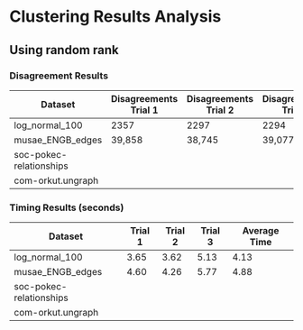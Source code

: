 # Clustering Results Analysis

## Using random rank
### Disagreement Results
| Dataset | Disagreements Trial 1 | Disagreements Trial 2 | Disagreements Trial 3 | Average Disagreements |
|---------|---------------------|---------------------|---------------------|-------------------|
| log_normal_100 | 2357 | 2297 | 2294 | 2316 |
| musae_ENGB_edges | 39,858 | 38,745 | 39,077 | 39,227 |
| soc-pokec-relationships | | | | |
| com-orkut.ungraph | | | | |

### Timing Results (seconds)
| Dataset | Trial 1 | Trial 2 | Trial 3 | Average Time |
|---------|---------|---------|---------|--------------|
| log_normal_100 | 3.65 | 3.62 | 5.13 | 4.13 |
| musae_ENGB_edges | 4.60 | 4.26 | 5.77 | 4.88 |
| soc-pokec-relationships | | | | |
| com-orkut.ungraph | | | | |

